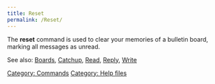 ```yaml
---
title: Reset
permalink: /Reset/
---
```


The **reset** command is used to clear your memories of a bulletin
board, marking all messages as unread.

See also: [Boards](Boards "wikilink"), [Catchup](Catchup "wikilink"),
[Read](Read "wikilink"), [Reply](Reply "wikilink"),
[Write](Write "wikilink")

[Category: Commands](Category:_Commands "wikilink") [Category: Help
files](Category:_Help_files "wikilink")